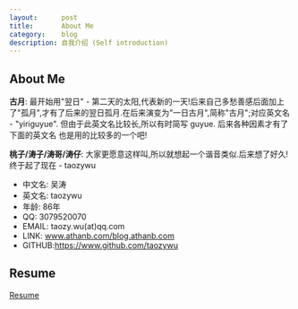 ```yaml
---
layout:      post
title:       About Me
category:    blog
description: 自我介绍 (Self introduction)
---
```


## About Me

<b>古月</b>: 最开始用"翌日" - 第二天的太阳,代表新的一天!后来自己多愁善感后面加上了"孤月",才有了后来的翌日孤月.在后来演变为"一日古月",简称"古月";对应英文名 - "yiriguyue". 但由于此英文名比较长,所以有时简写 guyue. 后来各种因素才有了下面的英文名 也是用的比较多的一个吧!

<b>桃子/涛子/涛哥/涛仔</b>: 大家更愿意这样叫,所以就想起一个谐音类似.后来想了好久! 终于起了现在 - taozywu

* 中文名: 吴涛
* 英文名: taozywu
* 年龄:   86年
* QQ:    3079520070
* EMAIL: taozy.wu(at)qq.com
* LINK:  www.athanb.com/blog.athanb.com
* GITHUB:https://www.github.com/taozywu

## Resume

[Resume](https://github.com/taozywu/Resume "Resume")

